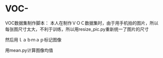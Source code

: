 # VOC-
VOC数据集制作脚本：
本人在制作ＶＯＣ数据集时，由于用手机拍的图片，所以每张图尺寸太大，不利于训练，所以用resize_pic.py重新统一了图片的尺寸

然后用ｌａｂｍａｐ标记图像

用mean.py计算图像均值
